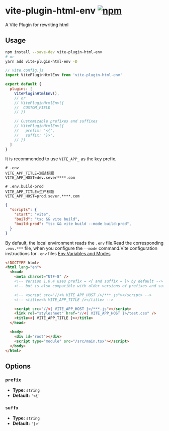 # vite-plugin-html-env [![npm](https://img.shields.io/npm/v/vite-plugin-html-env.svg)](https://npmjs.com/package/vite-plugin-html-env)

A Vite Plugin for rewriting html

## Usage
```sh
npm install --save-dev vite-plugin-html-env
# or
yarn add vite-plugin-html-env -D
```

```js
// vite.config.js
import VitePluginHtmlEnv from 'vite-plugin-html-env'

export default {
  plugins: [
    VitePluginHtmlEnv(),
    // or
    // VitePluginHtmlEnv({
    //  CUSTOM_FIELD
    // })

    // Customizable prefixes and suffixes
    // VitePluginHtmlEnv({
    //   prefix: '<{',
    //   suffix: '}>',
    // })
  ]
}
```



It is recommended to use `VITE_APP_` as the key prefix.

```
# .env
VITE_APP_TITLE=测试标题
VITE_APP_HOST=dev.sever****.com

# .env.build-prod
VITE_APP_TITLE=生产标题
VITE_APP_HOST=prod.sever.****.com
```

```json
{
  "scripts": {
    "start": "vite",
    "build": "tsc && vite build",
    "build:prod": "tsc && vite build --mode build-prod",
  }
}
```

By default, the local environment reads the `.env` file.Read the corresponding `.env.***` file, when you configure the `--mode` command.Vite configuration instructions for `.env` files [Env Variables and Modes](https://vitejs.dev/guide/env-and-mode.html#env-variables)

```html
<!DOCTYPE html>
<html lang="en">
  <head>
    <meta charset="UTF-8" />
    <!-- Version 1.0.4 uses prefix = <{ and suffix = }> by default -->
    <!-- but is also compatible with older versions of prefixes and suffixes -->

    <!-- <script src="//<% VITE_APP_HOST />/***.js"></script> -->
    <!-- <title><% VITE_APP_TITLE /></title> -->

    <script src="//<{ VITE_APP_HOST }>/***.js"></script>
    <link rel="stylesheet" href="//<{ VITE_APP_HOST }>/test.css" />
    <title><{ VITE_APP_TITLE }></title>
  </head>

  <body>
    <div id="root"></div>
    <script type="module" src="/src/main.tsx"></script>
  </body>
</html>
```


## Options

### `prefix`

- **Type:** `string`
- **Default:** `'<{'`

### `suffx`

- **Type:** `string`
- **Default:** `'}>'`
